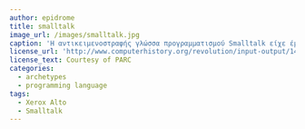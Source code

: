 ```yaml
---
author: epidrome
title: smalltalk
image_url: /images/smalltalk.jpg
caption: 'Η αντικειμενοστραφής γλώσσα προγραμματισμού Smalltalk είχε έμφαση σε οντότητες υψηλού επιπέδου και στην διάδραση με τον χρήστη και έτσι διευκόλυνε την κατασκευή και τις δοκιμές του λογισμικού που τελικά οδήγησε στους πρώτους επιτυχημένους εμπορικά επιτραπέζιους υπολογιστές'
license_url: 'http://www.computerhistory.org/revolution/input-output/14/347/1859'
license_text: Courtesy of PARC
categories:
  - archetypes
  - programming language
tags:
  - Xerox Alto
  - Smalltalk
---
```

